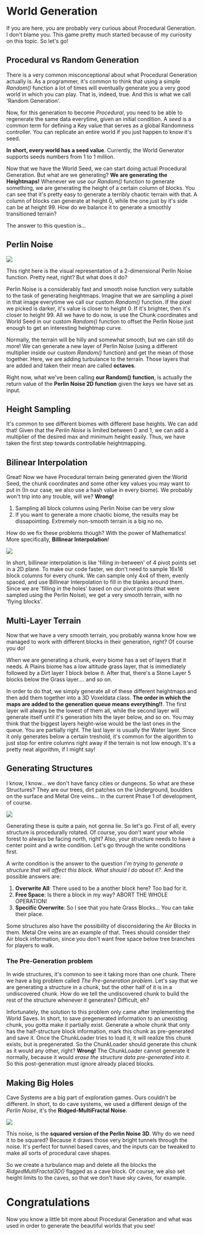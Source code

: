 # World Generation

If you are here, you are probably very curious about Procedural Generation. I don't blame you. This game pretty much started because of my curiosity on this topic. So let's go!

## Procedural vs Random Generation
There is a very common misconceptional about what Procedural Generation actually is. As a programmer, it's common to think that using a simple *Random()* function a lot of times will eventually generate you a very good world in which you can play. That is, indeed, true. And this is what we call 'Random Generation'.

Now, for this generation to become *Procedural*, you need to be able to regenerate the same data everytime, given an initial condition. A *seed* is a common term for defining a Key value that serves as a global Randomness controller. You can replicate an entire world if you just happen to know it's seed.

**In short, every world has a seed value**. Currently, the World Generator supports seeds numbers from 1 to 1 million.

Now that we have the World Seed, we can start doing actual Procedural Generation. But what are we generating? **We are generating the Heightmaps!** Whenever we use our *Random()* function to generate something, we are generating the height of a certain column of blocks. You can see that it's pretty easy to generate a terribly chaotic terrain with that. A column of blocks can generate at height 0, while the one just by it's side can be at height 99. How do we balance it to generate a smoothly transitioned terrain?

The answer to this question is...

## Perlin Noise

![](RepoImages/Perlin.png)

This right here is the visual representation of a 2-dimensional Perlin Noise function. Pretty neat, right? But what does it do?

Perlin Noise is a considerably fast and smooth noise function very suitable to the task of generating heightmaps. Imagine that we are sampling a pixel in that image everytime we call our custom *Random()* function. If the pixel we picked is darker, it's value is closer to height 0. If it's brighter, then it's closer to height 99. All we have to do now, is use the Chunk coordinates and World Seed in our custom *Random()* function to offset the Perlin Noise just enough to get an interesting heightmap curve.

Normally, the terrain will be hilly and somewhat smooth, but we can still do more! We can generate a new layer of Perlin Noise (using a different multiplier inside our custom *Random()* function) and get the mean of those together. Here, we are adding turbulance to the terrain. Those layers that are added and taken their mean are called **octaves**.

Right now, what we've been calling **our Random() function**, is actually the return value of the **Perlin Noise 2D function** given the keys we have set as input.

## Height Sampling

It's common to see different biomes with different base heights. We can add that!
Given that the *Perlin Noise* is limited between 0 and 1, we can add a multiplier of the desired max and minimum height easily. Thus, we have taken the first step towards controllable heightmapping.

## Bilinear Interpolation

Great! Now we have Procedural terrain being generated given the World Seed, the chunk coordinates and some other key values you may want to put in (In our case, we also use a hash value in every biome). We probably won't trip into any trouble, will we? **Wrong!**

 1. Sampling all block columns using Perlin Noise can be very slow
 2. If you want to generate a more chaotic biome, the results may be dissapointing. Extremely non-smooth terrain is a big no no.

How do we fix these problems though? With the power of Mathematics! More specifically, **Billinear Interpolation**! 

![](RepoImages/Bilinear.png) 

In short, billinear interpolation is like 'filling in-between' of 4 pivot points set in a 2D plane. 
To make our code faster, we don't need to sample 16x16 block columns for every chunk. We can sample only 4x4 of them, evenly spaced, and use Billinear Interpolation to fill in the blanks around them.
Since we are 'filling in the holes' based on our pivot points (that were sampled using the Perlin Noise), we get a very smooth terrain, with no 'flying blocks'.

## Multi-Layer Terrain

Now that we have a very smooth terrain, you probably wanna know how we managed to work with different blocks in their generation, right? Of course you do!

When we are generating a chunk, every biome has a set of layers that it needs. A Plains biome has a low altitude grass layer, that is immediately followed by a Dirt layer 1 block below it. After that, there's a Stone Layer 5 blocks below the Grass layer.... and so on.

In order to do that, we simply generate all of these different heightmaps and then add them together into a 3D Voxeldata class. **The order in which the maps are added to the generation queue means everything!!**. The first layer will always be the lowest of them all, while the second layer will generate itself until it's generation hits the layer below, and so on. You may think that the biggest layers height-wise would be the last ones in the queue. You are partially right. The last layer is usually the Water layer. Since it only generates below a certain treshold, it's common for the algorithm to just stop for entire columns right away if the terrain is not low enough. It's a pretty neat algorithm, if I might say!

## Generating Structures

I know, I know... we don't have fancy cities or dungeons. So what are these Structures? They are our trees, dirt patches on the Underground, boulders on the surface and Metal Ore veins... in the current Phase 1 of development, of course.

![](RepoImages/Day1.png)

Generating these is quite a pain, not gonna lie. So let's go.
First of all, every structure is procedurally rotated. Of course, you don't want your whole forest to always be facing north, right? Also, your structure needs to have a center point and a write condition. Let's go through the write conditions first.

A write condition is the answer to the question *I'm trying to generate a structure that will affect this block. What should I do about it?*. And the possible answers are:

 1. **Overwrite All**: There used to be a another block here? Too bad for it.
 2. **Free Space**:  Is there a block in my way? ABORT THE WHOLE OPERATION!
 3. **Specific Overwrite**: So I see that you hate Grass Blocks... You can take their place.

Some structures also have the possibility of disconsidering the Air Blocks in them. Metal Ore veins are an example of that. Trees should consider their Air block information, since you don't want free space below tree branches for players to walk.

### The Pre-Generation problem

In wide structures, it's common to see it taking more than one chunk. There we have a big problem called *The Pre-generation problem*. Let's say that we are generating a structure in a chunk, but the other half of it is in a undiscovered chunk. How do we tell the undiscovered chunk to build the rest of the structure whenever it generates? Difficult, eh?

Infortunately, the solution to this problem only came after implementing the World Saves. In short, to save pregenerated information to an unexisting chunk, you gotta make it partially exist. Generate a whole chunk that only has the half-structure block information, mark this chunk as pre-generated and save it. Once the ChunkLoader tries to load it, it will realize this chunk exists, but is pregenerated. So the ChunkLoader should generate this chunk as it would any other, right? **Wrong!**
The ChunkLoader cannot generate it normally, because it would *erase the structure data pre-generated into it*. So this post-generation must ignore already placed blocks.

## Making Big Holes

Cave Systems are a big part of exploration games. Ours couldn't be different. In short, to do cave systems, we used a different design of the *Perlin Noise*, it's the **Ridged-MultiFractal Noise**.

![](RepoImages/ridged.jpg)

This noise, is the **squared version of the Perlin Noise 3D**. Why do we need it to be squared? Because it draws those very bright tunnels through the noise. It's perfect for tunnel based caves, and the inputs can be tweaked to make all sorts of procedural cave shapes.

So we create a turbulance map and delete all the blocks the *RidgedMultiFractal3D()* flagged as a cave block. Of course, we also set height limits to the caves, so that we don't have sky caves, for example.

# Congratulations

Now you know a little bit more about Procedural Generation and what was used in order to generate the beautiful worlds that you see! 
